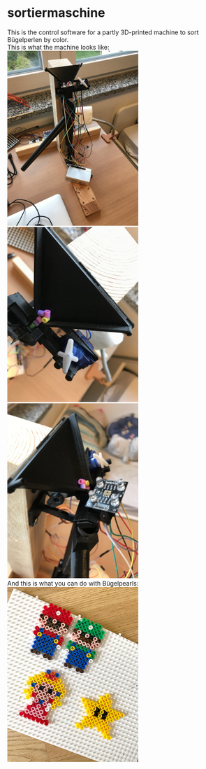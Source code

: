 # sortiermaschine
This is the control software for a partly 3D-printed machine to sort Bügelperlen by color.  
This is what the machine looks like:  
<img src="https://github.com/JF0C/sortiermaschine/blob/main/7C338967-F450-49E6-96CC-2C641B1E030D.jpeg" width="300"/>
<img src="https://github.com/JF0C/sortiermaschine/blob/main/035E1780-38EE-4427-BE99-E92ED1BAE488.jpeg" width="300"/>
<img src="https://github.com/JF0C/sortiermaschine/blob/main/4AC7F278-40E2-456A-A37B-995BEAA4F30B.jpeg" width="300"/>  
And this is what you can do with Bügelpearls:  
<img src="https://github.com/JF0C/sortiermaschine/blob/main/grafik.png" width="300"/>
